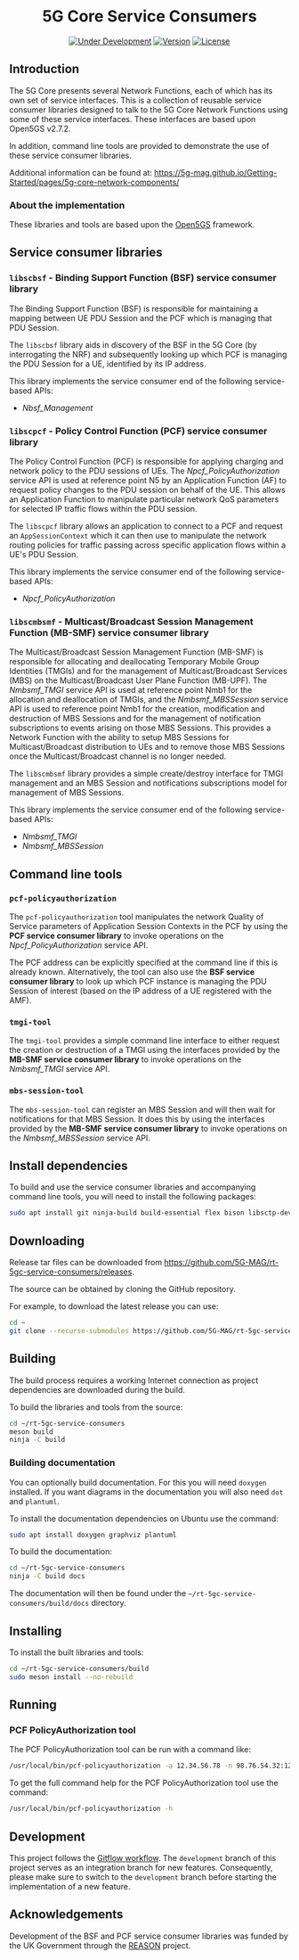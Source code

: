 <h1 align="center">5G Core Service Consumers</h1>
<p align="center">
  <a href="#"><img src="https://img.shields.io/badge/Status-Under_Development-yellow" alt="Under Development"></a>
  <a href="https://github.com/5G-MAG/rt-5gc-service-consumers/releases/latest"><img src="https://img.shields.io/github/v/release/5G-MAG/rt-5gc-service-consumers?label=Version" alt="Version"></a>
  <a href="https://drive.google.com/file/d/1cinCiA778IErENZ3JN52VFW-1ffHpx7Z/view"><img src="https://img.shields.io/badge/License-5G--MAG%20Public%20License%20(v1.0)-blue" alt="License"></a>
</p>

## Introduction

The 5G Core presents several Network Functions, each of which has its own set of service interfaces. This is a collection of
reusable service consumer libraries designed to talk to the 5G Core Network Functions using some of these service interfaces.
These interfaces are based upon Open5GS v2.7.2.

In addition, command line tools are provided to demonstrate the use of these service consumer libraries.

Additional information can be found at: https://5g-mag.github.io/Getting-Started/pages/5g-core-network-components/

### About the implementation

These libraries and tools are based upon the [Open5GS](https://open5gs.org/) framework.

## Service consumer libraries

### `libscbsf` - Binding Support Function (BSF) service consumer library

The Binding Support Function (BSF) is responsible for maintaining a mapping between UE PDU Session and the PCF which is managing that PDU Session.

The `libscbsf` library aids in discovery of the BSF in the 5G Core (by interrogating the NRF) and subsequently looking up which PCF is managing the PDU Session for a UE, identified by its IP address.

This library implements the service consumer end of the following service-based APIs:
- *Nbsf_Management*

### `libscpcf` - Policy Control Function (PCF) service consumer library

The Policy Control Function (PCF) is responsible for applying charging and network policy to the PDU sessions of UEs. The *Npcf_PolicyAuthorization* service API is used at reference point N5 by an Application Function (AF) to request policy changes to the PDU session on behalf of the UE. This allows an Application Function to manipulate particular network QoS parameters for selected IP traffic flows within the PDU session.

The `libscpcf` library allows an application to connect to a PCF and request an `AppSessionContext` which it can then use to manipulate the network routing policies for traffic passing across specific application flows within a UE's PDU Session.

This library implements the service consumer end of the following service-based APIs:
- *Npcf_PolicyAuthorization*

### `libscmbsmf` - Multicast/Broadcast Session Management Function (MB-SMF) service consumer library

The Multicast/Broadcast Session Management Function (MB-SMF) is responsible for allocating and deallocating Temporary Mobile Group Identities (TMGIs) and for the management of Multicast/Broadcast Services (MBS) on the Multicast/Broadcast User Plane Function (MB-UPF). The *Nmbsmf_TMGI* service API is used at reference point Nmb1 for the allocation and deallocation of TMGIs, and the *Nmbsmf_MBSSession* service API is used to reference point Nmb1 for the creation, modification and destruction of MBS Sessions and for the management of notification subscriptions to events arising on those MBS Sessions. This provides a Network Function with the ability to setup MBS Sessions for Multicast/Broadcast distribution to UEs and to remove those MBS Sessions once the Multicast/Broadcast channel is no longer needed.

The `libscmbsmf` library provides a simple create/destroy interface for TMGI management and an MBS Session and notifications subscriptions model for management of MBS Sessions.

This library implements the service consumer end of the following service-based APIs:
- *Nmbsmf_TMGI*
- *Nmbsmf_MBSSession*

## Command line tools

### `pcf-policyauthorization`

The `pcf-policyauthorization` tool manipulates the network Quality of Service parameters of Application Session Contexts in the PCF by using the **PCF service consumer library** to invoke operations on the *Npcf_PolicyAuthorization* service API.

The PCF address can be explicitly specified at the command line if this is already known. Alternatively, the tool can also use the **BSF service consumer library** to look up which PCF instance is managing the PDU Session of interest (based on the IP address of a UE registered with the AMF).

### `tmgi-tool`

The `tmgi-tool` provides a simple command line interface to either request the creation or destruction of a TMGI using the interfaces provided by the **MB-SMF service consumer library** to invoke operations on the *Nmbsmf_TMGI* service API.

### `mbs-session-tool`

The `mbs-session-tool` can register an MBS Session and will then wait for notifications for that MBS Session. It does this by using the interfaces provided by the **MB-SMF service consumer library** to invoke operations on the *Nmbsmf_MBSSession* service API.

## Install dependencies

To build and use the service consumer libraries and accompanying command line tools, you will need to install the following packages:

```bash
sudo apt install git ninja-build build-essential flex bison libsctp-dev libgnutls28-dev libgcrypt-dev libssl-dev libidn11-dev libmongoc-dev libbson-dev libyaml-dev libnghttp2-dev libmicrohttpd-dev libcurl4-gnutls-dev libnghttp2-dev libtins-dev libtalloc-dev libpcre2-dev meson cmake
```

## Downloading

Release tar files can be downloaded from <https://github.com/5G-MAG/rt-5gc-service-consumers/releases>.

The source can be obtained by cloning the GitHub repository.

For example, to download the latest release you can use:

```bash
cd ~
git clone --recurse-submodules https://github.com/5G-MAG/rt-5gc-service-consumers.git
```

## Building

The build process requires a working Internet connection as project dependencies are downloaded during the build.

To build the libraries and tools from the source:

```bash
cd ~/rt-5gc-service-consumers
meson build
ninja -C build
```

### Building documentation

You can optionally build documentation. For this you will need `doxygen` installed. If you want diagrams in the documentation you
will also need `dot` and `plantuml`.

To install the documentation dependencies on Ubuntu use the command:

```bash
sudo apt install doxygen graphviz plantuml
```

To build the documentation:

```bash
cd ~/rt-5gc-service-consumers
ninja -C build docs
```

The documentation will then be found under the `~/rt-5gc-service-consumers/build/docs` directory.

## Installing

To install the built libraries and tools:

```bash
cd ~/rt-5gc-service-consumers/build
sudo meson install --no-rebuild
```

## Running

### PCF PolicyAuthorization tool

The PCF PolicyAuthorization tool can be run with a command like:

```bash
/usr/local/bin/pcf-policyauthorization -a 12.34.56.78 -n 98.76.54.32:1234
```

To get the full command help for the PCF PolicyAuthorization tool use the command:

```bash
/usr/local/bin/pcf-policyauthorization -h
```

## Development

This project follows
the [Gitflow workflow](https://www.atlassian.com/git/tutorials/comparing-workflows/gitflow-workflow). The
`development` branch of this project serves as an integration branch for new features. Consequently, please make sure to
switch to the `development` branch before starting the implementation of a new feature.

## Acknowledgements

Development of the BSF and PCF service consumer libraries was funded by the UK Government through the [REASON](https://reason-open-networks.ac.uk/) project.

